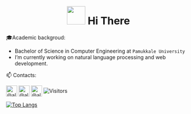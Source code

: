 <h1  align="center">  <img src="https://media.giphy.com/media/12oufCB0MyZ1Go/giphy.gif" width="50"> Hi There </h1> 

🎓Academic backgroud: 
* Bachelor of Science in Computer Engineering at `Pamukkale University` 
*  I’m currently working on natural language processing and web development.

📫 Contacts:

<a href="https://twitter.com/alperbayrmm"  target="blank" ><img  align="center" src="https://img.icons8.com/color/30/twitter.png" alt="@alperbayram" height="30" width="30" /></a>
<a href="https://alperbayrmm.medium.com/" target="blank"><img align="center" src="https://img.icons8.com/color/30/medium.png" alt="@alperbayram" height="30" width="30" /></a>
<a href="https://www.linkedin.com/in/alper-bayram-a9196a194/" target="blank"><img align="center" src="https://img.icons8.com/color/30/linkedin.png" alt="@alperbayram" height="30" width="30" /></a>
<img align=center  src="https://visitor-badge.laobi.icu/badge?page_id=alperbayram.alperbayram" alt="Visitors">

[![Top Langs](https://github-readme-stats.vercel.app/api/top-langs/?username=alperbayram&show_icons=true&locale=en&theme=dark&bg_color=0d1117&layout=compact&hide_border=true&langs_count=8)](https://github.com/alperbayram/github-readme-stats)
                                          
